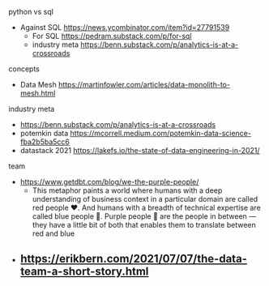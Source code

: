 
python vs sql
- Against SQL https://news.ycombinator.com/item?id=27791539
	- For SQL https://pedram.substack.com/p/for-sql
	- industry meta https://benn.substack.com/p/analytics-is-at-a-crossroads


concepts
- Data Mesh https://martinfowler.com/articles/data-monolith-to-mesh.html

industry meta
- https://benn.substack.com/p/analytics-is-at-a-crossroads
- potemkin data https://mcorrell.medium.com/potemkin-data-science-fba2b5ba5cc6
- datastack 2021 https://lakefs.io/the-state-of-data-engineering-in-2021/

team 
- https://www.getdbt.com/blog/we-the-purple-people/
	- This metaphor paints a world where humans with a deep understanding of business context in a particular domain are called red people ❤️. And humans with a breadth of technical expertise are called blue people 💙. Purple people 💜 are the people in between — they have a little bit of both that enables them to translate between red and blue
- https://erikbern.com/2021/07/07/the-data-team-a-short-story.html
	- 